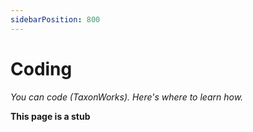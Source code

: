 ```yaml
---
sidebarPosition: 800
---
```


# Coding 

_You *can* code (TaxonWorks). Here's where to learn how._

**This page is a stub**
